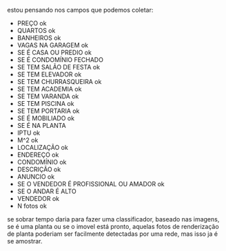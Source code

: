 estou pensando nos campos que podemos coletar:

- PREÇO ok
- QUARTOS ok
- BANHEIROS ok
- VAGAS NA GARAGEM ok
- SE É CASA OU PREDIO ok
- SE É CONDOMÍNIO FECHADO
- SE TEM SALÃO DE FESTA ok
- SE TEM ELEVADOR ok
- SE TEM CHURRASQUEIRA ok
- SE TEM ACADEMIA ok
- SE TEM VARANDA ok
- SE TEM PISCINA ok
- SE TEM PORTARIA ok
- SE É MOBILIADO ok
- SE É NA PLANTA
- IPTU ok
- M^2 ok
- LOCALIZAÇÃO ok
- ENDEREÇO ok
- CONDOMÍNIO ok
- DESCRIÇÃO ok
- ANUNCIO ok
- SE O VENDEDOR É PROFISSIONAL OU AMADOR ok
- SE O ANDAR É ALTO
- VENDEDOR ok
- N fotos ok


se sobrar tempo daria para fazer uma classificador, baseado nas imagens, se é uma planta ou se o imovel está pronto, aquelas fotos de renderização de planta poderiam ser facilmente detectadas por uma rede, mas isso ja é se amostrar.



